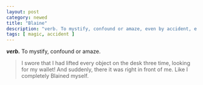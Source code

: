 ```yaml
---
layout: post
category: newed
title: "Blaine"
description: "verb. To mystify, confound or amaze, even by accident, e.g. &quot;I hide surprises in places I know I&#039;ll forget, to Blaine myself in the future.&quot; (cont&#039;d)"
tags: [ magic, accident ]
---
```


***verb.*** To mystify, confound or amaze.

> I swore that I had lifted every object on the desk three time, looking for my wallet! And suddenly, there it was right in front of me. Like I completely Blained myself.

  [David Blaine]: http://www.davidblaine.com/

